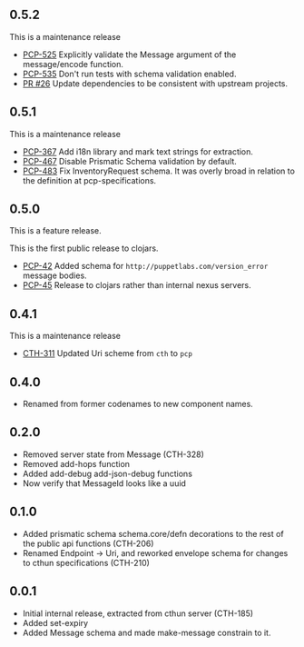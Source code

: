 ## 0.5.2

This is a maintenance release

* [PCP-525](https://tickets.puppetlabs.com/browse/PCP-525) Explicitly
  validate the Message argument of the message/encode function.
* [PCP-535](https://tickets.puppetlabs.com/browse/PCP-535) Don't run tests
  with schema validation enabled.
* [PR #26](https://github.com/puppetlabs/clj-pcp-common/pull/26) Update
  dependencies to be consistent with upstream projects.

## 0.5.1

This is a maintenance release

* [PCP-367](https://tickets.puppetlabs.com/browse/PCP-367) Add i18n library
  and mark text strings for extraction.
* [PCP-467](https://tickets.puppetlabs.com/browse/PCP-467) Disable Prismatic
  Schema validation by default.
* [PCP-483](https://tickets.puppetlabs.com/browse/PCP-483) Fix InventoryRequest
  schema. It was overly broad in relation to the definition at
  pcp-specifications.

## 0.5.0

This is a feature release.

This is the first public release to clojars.

* [PCP-42](https://tickets.puppetlabs.com/browse/PCP-42) Added schema for
  `http://puppetlabs.com/version_error` message bodies.
* [PCP-45](https://tickets.puppetlabs.com/browse/PCP-45) Release to clojars
  rather than internal nexus servers.

## 0.4.1

This is a maintenance release

* [CTH-311](https://tickets.puppetlabs.com/browse/CTH-311) Updated
  Uri scheme from `cth` to `pcp`

## 0.4.0

* Renamed from former codenames to new component names.

## 0.2.0

* Removed server state from Message (CTH-328)
* Removed add-hops function
* Added add-debug add-json-debug functions
* Now verify that MessageId looks like a uuid

## 0.1.0

* Added prismatic schema schema.core/defn decorations to the rest of
  the public api functions (CTH-206)
* Renamed Endpoint -> Uri, and reworked envelope schema for changes to
  cthun specifications (CTH-210)

## 0.0.1

* Initial internal release, extracted from cthun server (CTH-185)
* Added set-expiry
* Added Message schema and made make-message constrain to it.
